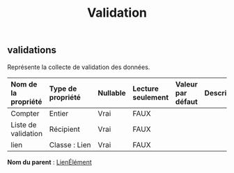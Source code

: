 ﻿---
title: Validation
second_title: Aspose.Cells Cloud Documen
type: docs
url: /fr/specification/model/validations/
description: "Aspose.Cells Spécification du modèle Cloud : Validations. Gérez sans effort Excel et d'autres feuilles de calcul avec des fonctionnalités telles que l'ouverture, la génération, l'édition, le fractionnement, la fusion, la comparaison et la conversion."
kwords: Excel, Office, Feuille de calcul, Cloud REST API, Validations
weight: 50
---
## **validations**

 Représente la collecte de validation des données.

| Nom de la propriété| Type de propriété| Nullable| Lecture seulement| Valeur par défaut| Description|
|:- |:- |:- |:- |:- |:- |
| Compter| Entier| Vrai| FAUX|||
| Liste de validation| Récipient| Vrai| FAUX|||
| lien| Classe : Lien| Vrai| FAUX|||

**Nom du parent** : [LienÉlément](/specification/model/linkelement)

